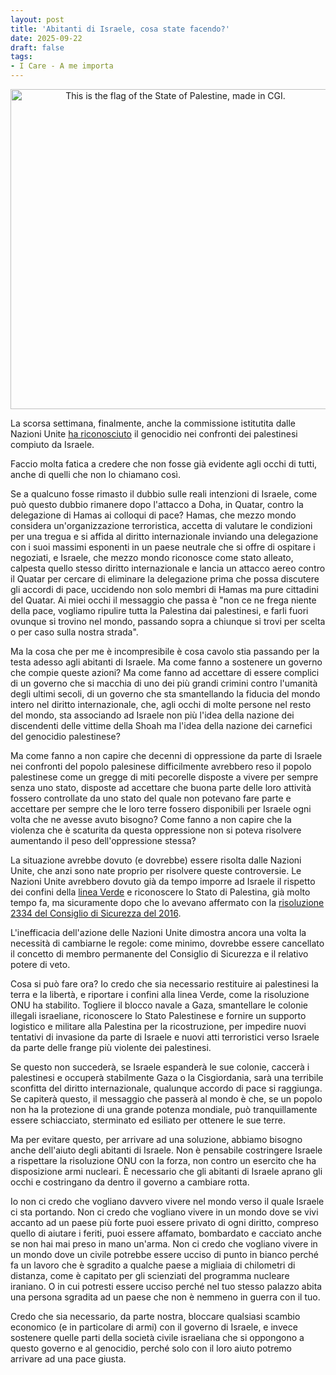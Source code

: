 ```yaml
---
layout: post
title: 'Abitanti di Israele, cosa state facendo?'
date: 2025-09-22
draft: false
tags: 
- I Care - A me importa
---
```


<div class="figura" style="text-align: center">
    <a title="Aerra Carnicom, CC BY-SA 4.0 &lt;https://creativecommons.org/licenses/by-sa/4.0&gt;, via Wikimedia Commons" href="https://commons.wikimedia.org/wiki/File:CGI_Palestine_Flag.png"><img width="512" alt="This is the flag of the State of Palestine, made in CGI." src="https://upload.wikimedia.org/wikipedia/commons/thumb/e/e2/CGI_Palestine_Flag.png/512px-CGI_Palestine_Flag.png?20241230025214"></a>
</div>

La scorsa settimana, finalmente, anche la commissione istitutita dalle Nazioni Unite [ha riconosciuto](https://www.ohchr.org/en/press-releases/2025/09/israel-has-committed-genocide-gaza-strip-un-commission-finds) il genocidio nei confronti dei palestinesi compiuto da Israele.

Faccio molta fatica a credere che non fosse già evidente agli occhi di tutti, anche di quelli che non lo chiamano così.

Se a qualcuno fosse rimasto il dubbio sulle reali intenzioni di Israele, come può questo dubbio rimanere dopo l'attacco a Doha, in Quatar, contro la delegazione di Hamas ai colloqui di pace? Hamas, che mezzo mondo considera un'organizzazione terroristica, accetta di valutare le condizioni per una tregua e si affida al diritto internazionale inviando una delegazione con i suoi massimi esponenti in un paese neutrale che si offre di ospitare i negoziati, e Israele, che mezzo mondo riconosce come stato alleato, calpesta quello stesso diritto internazionale e lancia un attacco aereo contro il Quatar per cercare di eliminare la delegazione prima che possa discutere gli accordi di pace, uccidendo non solo membri di Hamas ma pure cittadini del Quatar. Ai miei occhi il messaggio che passa è "non ce ne frega niente della pace, vogliamo ripulire tutta la Palestina dai palestinesi, e farli fuori ovunque si trovino nel mondo, passando sopra a chiunque si trovi per scelta o per caso sulla nostra strada".

Ma la cosa che per me è incompresibile è cosa cavolo stia passando per la testa adesso agli abitanti di Israele. Ma come fanno a sostenere un governo che compie queste azioni? Ma come fanno ad accettare di essere complici di un governo che si macchia di uno dei più grandi crimini contro l'umanità degli ultimi secoli, di un governo che sta smantellando la fiducia del mondo intero nel diritto internazionale, che, agli occhi di molte persone nel resto del mondo, sta associando ad Israele non più l'idea della nazione dei discendenti delle vittime della Shoah ma l'idea della nazione dei carnefici del genocidio palestinese?

Ma come fanno a non capire che decenni di oppressione da parte di Israele nei confronti del popolo palesinese difficilmente avrebbero reso il popolo palestinese come un gregge di miti pecorelle disposte a vivere per sempre senza uno stato, disposte ad accettare che buona parte delle loro attività fossero controllate da uno stato del quale non potevano fare parte e accettare per sempre che le loro terre fossero disponibili per Israele ogni volta che ne avesse avuto bisogno? Come fanno a non capire che la violenza che è scaturita da questa oppressione non si poteva risolvere aumentando il peso dell'oppressione stessa?

La situazione avrebbe dovuto (e dovrebbe) essere risolta dalle Nazioni Unite, che anzi sono nate proprio per risolvere queste controversie. Le Nazioni Unite avrebbero dovuto già da tempo imporre ad Israele il rispetto dei confini della [linea Verde](https://it.wikipedia.org/wiki/Linea_Verde_(Israele)) e riconoscere lo Stato di Palestina, già molto tempo fa, ma sicuramente dopo che lo avevano affermato con la [risoluzione 2334 del Consiglio di Sicurezza del 2016](https://it.wikipedia.org/wiki/Risoluzione_2334_del_Consiglio_di_sicurezza_delle_Nazioni_Unite).

L'inefficacia dell'azione delle Nazioni Unite dimostra ancora una volta la necessità di cambiarne le regole: come minimo, dovrebbe essere cancellato il concetto di membro permanente del Consiglio di Sicurezza e il relativo potere di veto.

Cosa si può fare ora? Io credo che sia necessario restituire ai palestinesi la terra e la libertà, e riportare i confini alla linea Verde, come la risoluzione ONU ha stabilito. Togliere il blocco navale a Gaza, smantellare le colonie illegali israeliane, riconoscere lo Stato Palestinese e fornire un supporto logistico e militare alla Palestina per la ricostruzione, per impedire nuovi tentativi di invasione da parte di Israele e nuovi atti terroristici verso Israele da parte delle frange più violente dei palestinesi.

Se questo non succederà, se Israele espanderà le sue colonie, caccerà i palestinesi e occuperà stabilmente Gaza o la Cisgiordania, sarà una terribile sconfitta del diritto internazionale, qualunque accordo di pace si raggiunga. Se capiterà questo, il messaggio che passerà al mondo è che, se un popolo non ha la protezione di una grande potenza mondiale, può tranquillamente essere schiacciato, sterminato ed esiliato per ottenere le sue terre.

Ma per evitare questo, per arrivare ad una soluzione, abbiamo bisogno anche dell'aiuto degli abitanti di Israele. Non è pensabile costringere Israele a rispettare la risoluzione ONU con la forza, non contro un esercito che ha disposizione armi nucleari. È necessario che gli abitanti di Israele aprano gli occhi e costringano da dentro il governo a cambiare rotta.

Io non ci credo che vogliano davvero vivere nel mondo verso il quale Israele ci sta portando. Non ci credo che vogliano vivere in un mondo dove se vivi accanto ad un paese più forte puoi essere privato di ogni diritto, compreso quello di aiutare i feriti, puoi essere affamato, bombardato e cacciato anche se non hai mai preso in mano un'arma. Non ci credo che vogliano vivere in un mondo dove un civile potrebbe essere ucciso di punto in bianco perché fa un lavoro che è sgradito a qualche paese a migliaia di chilometri di distanza, come è capitato per gli scienziati del programma nucleare iraniano. O in cui potresti essere ucciso perché nel tuo stesso palazzo abita una persona sgradita ad un paese che non è nemmeno in guerra con il tuo.

Credo che sia necessario, da parte nostra, bloccare qualsiasi scambio economico (e in particolare di armi) con il governo di Israele, e invece sostenere quelle parti della società civile israeliana che si oppongono a questo governo e al genocidio, perché solo con il loro aiuto potremo arrivare ad una pace giusta.